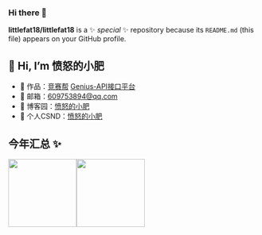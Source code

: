 ### Hi there 👋

**littlefat18/littlefat18** is a ✨ _special_ ✨ repository because its `README.md` (this file) appears on your GitHub profile.

## 👋 Hi, I’m 愤怒的小肥

- 🏡 作品：<a href="https://github.com/littlefat18/user-center" target="_blank">竞赛帮</a> <a href="https://github.com/littlefat18/genius-API" target="_blank">Genius-API接口平台</a>
- 📩 邮箱：609753894@qq.com
- 💬 博客园：<a href="https://www.cnblogs.com/gen1us/" target="_blank">愤怒的小肥</a>
- 📝 个人CSND：<a href="https://blog.csdn.net/qq_59622162?type=blog" target="_blank">愤怒的小肥</a>

## 今年汇总 ✨
<img align="" height="137px" src="https://github-readme-stats.vercel.app/api?username=littlefat18&hide_title=true&hide_border=true&show_icons=true&include_all_commits=true&line_height=21&bg_color=0,EC6C6C,FFD479,FFFC79,73FA79&theme=graywhite&locale=cn&range=all_time" /><img align="" height="137px" src="https://github-readme-stats.vercel.app/api/top-langs/?username=littlefat18&hide_title=true&hide_border=true&layout=compact&bg_color=0,73FA79,73FDFF,D783FF&theme=graywhite&locale=cn&range=all_time" />

